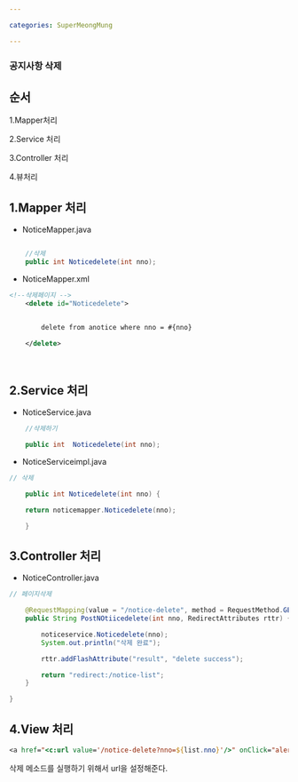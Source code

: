```yaml
---

categories: SuperMeongMung

---
```





### 공지사항 삭제


순서
---

1.Mapper처리

2.Service 처리 

3.Controller 처리 

4.뷰처리


1.Mapper 처리 
---

- NoticeMapper.java

```java

	//삭제
	public int Noticedelete(int nno);
```


- NoticeMapper.xml

```xml
<!--삭제페이지 -->
	<delete id="Noticedelete">


		delete from anotice where nno = #{nno}

	</delete>
```

&nbsp;




2.Service 처리
---


- NoticeService.java

```java
	//삭제하기

	public int  Noticedelete(int nno);


```

- NoticeServiceimpl.java

```java
// 삭제

	public int Noticedelete(int nno) {

	return noticemapper.Noticedelete(nno);

	}


```

3.Controller 처리 
---

- NoticeController.java

```java
// 페이지삭제

	@RequestMapping(value = "/notice-delete", method = RequestMethod.GET)
	public String PostNOtiicedelete(int nno, RedirectAttributes rttr) {

		noticeservice.Noticedelete(nno);
		System.out.println("삭제 완료");

		rttr.addFlashAttribute("result", "delete success");

		return "redirect:/notice-list";
	}

}

```


4.View 처리
---

```jsp
<a href="<c:url value='/notice-delete?nno=${list.nno}'/>" onClick="alert('삭제하시겠습니까?')"class="btn reset" >삭제</a>
```
삭제 메소드를 실행하기 위해서 url을 설정해준다.


